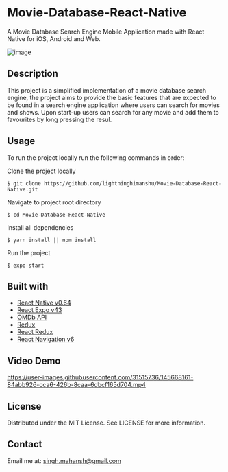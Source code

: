 # Movie-Database-React-Native
A Movie Database Search Engine Mobile Application made with React Native for iOS, Android and Web.

![image](https://user-images.githubusercontent.com/31515736/145668132-8bc358aa-3bcc-4c4d-986e-8bb341fe4881.png)


## Description
This project is a simplified implementation of a movie database search engine, the project aims to provide the basic features that are expected to be found in a search engine application where users can search for movies and shows. Upon start-up users can search for any movie and add them to favourites by long pressing the resul.

## Usage
To run the project locally run the following commands in order:

Clone the project locally

    $ git clone https://github.com/lightninghimanshu/Movie-Database-React-Native.git

Navigate to project root directory

    $ cd Movie-Database-React-Native


Install all dependencies

    $ yarn install || npm install

Run the project 

    $ expo start

## Built with
- [React Native v0.64](https://reactnative.dev/docs/getting-started)
- [React Expo v43](https://docs.expo.dev/)
- [OMDb API](http://www.omdbapi.com/)
- [Redux](https://redux.js.org/introduction/getting-started)
- [React Redux](https://react-redux.js.org/introduction/getting-started)
- [React Navigation v6](https://reactnavigation.org/docs/getting-started)

## Video Demo
https://user-images.githubusercontent.com/31515736/145668161-84abb926-cca6-426b-8caa-6dbcf165d704.mp4


## License
Distributed under the MIT License. See LICENSE for more information.

## Contact
Email me at: singh.mahansh@gmail.com
